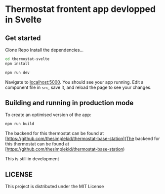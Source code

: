 # Thermostat frontent app devlopped in Svelte

## Get started
Clone Repo
Install the dependencies...

```bash
cd thermostat-svelte
npm install
```

```bash
npm run dev
```

Navigate to [localhost:5000](http://localhost:5000). You should see your app running. Edit a component file in `src`, save it, and reload the page to see your changes.

## Building and running in production mode

To create an optimised version of the app:

```bash
npm run build
```

The backend for this thermostat can be found at [https://github.com/thesimplekid/thermostat-base-station](The backend for this thermostat can be found at [https://github.com/thesimplekid/thermostat-base-station)

This is still in development

## LICENSE

This project is distributed under the MIT License
